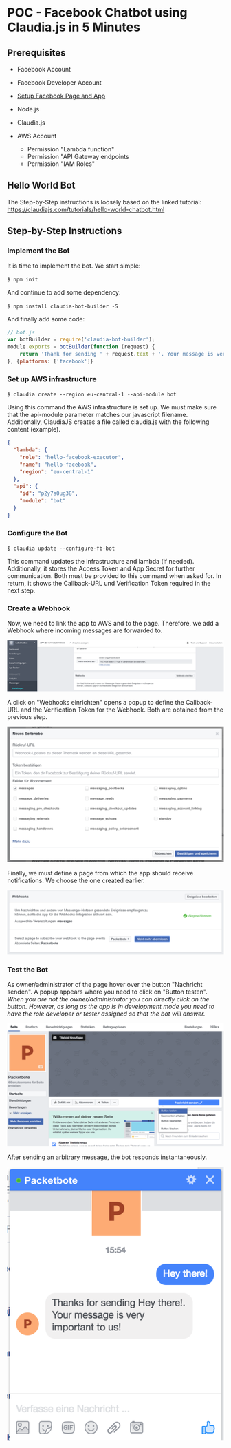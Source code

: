 # POC - Facebook Chatbot using Claudia.js in 5 Minutes

## Prerequisites
* Facebook Account
* Facebook Developer Account
* [Setup Facebook Page and App](../setup_facebook)

* Node.js
* Claudia.js

* AWS Account
  * Permission "Lambda function"
  * Permission "API Gateway endpoints
  * Permission "IAM Roles"

## Hello World Bot
The Step-by-Step instructions is loosely based on the linked tutorial: https://claudiajs.com/tutorials/hello-world-chatbot.html

## Step-by-Step Instructions

### Implement the Bot

It is time to implement the bot. We start simple:

`$ npm init`

And continue to add some dependency:

`$ npm install claudia-bot-builder -S`

And finally add some code:

```javascript
// bot.js
var botBuilder = require('claudia-bot-builder');
module.exports = botBuilder(function (request) {
	return 'Thank for sending ' + request.text + '. Your message is very important to us!'
}, {platforms: ['facebook']}
```

### Set up AWS infrastructure
`$ claudia create --region eu-central-1 --api-module bot`

Using this command the AWS infrastructure is set up. We must make sure that the api-module parameter matches our javascript filename. Additionally, ClaudiaJS creates a file called claudia.js with the following content (example).
```json
{
  "lambda": {
    "role": "hello-facebook-executor",
    "name": "hello-facebook",
    "region": "eu-central-1"
  },
  "api": {
    "id": "p2y7a0ug38",
    "module": "bot"
  }
}
```

### Configure the Bot
`$ claudia update --configure-fb-bot`

This command updates the infrastructure and lambda (if needed). Additionally, it stores the Access Token and App Secret for further communication. Both must be provided to this command when asked for. In return, it shows the Callback-URL und Verification Token required in the next step.

### Create a Webhook
Now, we need to link the app to AWS and to the page. Therefore, we add a Webhook where incoming messages are forwarded to.

![](create_webhook.png)

A click on  "Webhooks einrichten" opens a popup to define the Callback-URL and the Verification Token for the Webhook. Both are obtained from the previous step.

![](configure_webhook.png)

Finally, we must define a page from which the app should receive notifications. We choose the one created earlier.

![](register_event_listener.png)

### Test the Bot

As owner/administrator of the page hover over the button "Nachricht senden". A popup appears where you need to click on "Button testen". *When you are not the owner/administrator you can directly click on the button. However, as long as the app is in development mode you need to have the role developer or tester assigned so that the bot will answer.*

![](open_chat.png)

After sending an arbitrary message, the bot responds instantaneously.

![](send_message.png)